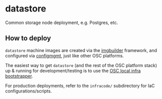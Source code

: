 datastore
=====

Common storage node deployment, e.g. Postgres, etc.

How to deploy
-------------

`datastore` machine images are created via the [imgbuilder](../imgbuilder) framework, and
configured via [configmgmt](../configmgmt), just like other OSC platforms.

The easiest way to get `datastore` (and the rest of the OSC platform stack) up &
running for development/testing is to use the [OSC local infra
bootstrapper](../bootstrapper).

For production deployments, refer to the `infracode/` subdirectory for IaC
configurations/scripts.
